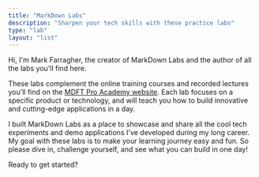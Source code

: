 ```yaml
---
title: "MarkDown Labs"
description: "Sharpen your tech skills with these practice labs"
type: "lab"
layout: "list"
---
```

Hi, I'm Mark Farragher, the creator of MarkDown Labs and the author of all the labs you'll find here.

These labs complement the online training courses and recorded lectures you'll find on the [MDFT Pro Academy website](https://www.mdft.academy). Each lab focuses on a specific product or technology, and will teach you how to build innovative and cutting-edge applications in a day.

I built MarkDown Labs as a place to showcase and share all the cool tech experiments and demo applications I've developed during my long career. My goal with these labs is to make your learning journey easy and fun. So please dive in, challenge yourself, and see what you can build in one day!

Ready to get started?